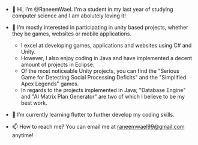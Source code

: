 - 👋 Hi, I’m @RaneemWael. I'm a student in my last year of studying computer science and I am abolutely loving it!

- 👀 I’m mostly interested in participating in unity based projects, whether they be games, websites or mobile applications.
  - I excel at developing games, applications and websites using C# and Unity.
  - However, I also enjoy coding in Java and have implemented a decent amount of projects in Eclipse.
  - Of the most noticeable Unity projects, you can find the "Serious Game for Detecting Social Processing Deficits" and the "Simplified Apex Legends" games.
  - In regards to the projects implemented in Java; "Database Engine" and "AI Matrix Plan Generator" are two of which I believe to be my best work.

- 🌱 I’m currently learning flutter to further develop my coding skills.
<!--- - 💞️ I’m looking to collaborate on ... --->
- 📫 How to reach me? You can email me at raneemwael99@gmail.com anytime!

<!---
RaneemWael/RaneemWael is a ✨ special ✨ repository because its `README.md` (this file) appears on your GitHub profile.
You can click the Preview link to take a look at your changes.
--->
